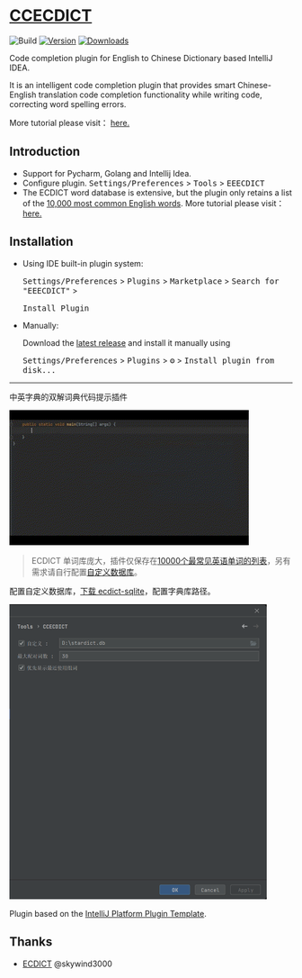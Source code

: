 # [CCECDICT](https://github.com/PonKing66/CCECDICT)


![Build](https://github.com/PonKing66/CCECDICT/workflows/Build/badge.svg)
[![Version](https://img.shields.io/jetbrains/plugin/v/22313.svg)](https://plugins.jetbrains.com/plugin/22313)
[![Downloads](https://img.shields.io/jetbrains/plugin/d/22313.svg)](https://plugins.jetbrains.com/plugin/22313)

<!-- Plugin description -->

Code completion plugin for English to Chinese Dictionary based IntelliJ  IDEA.

It is an intelligent code completion plugin that provides smart Chinese-English translation code completion functionality while writing code, correcting word spelling errors.

More tutorial please visit： [here.](https://github.com/PonKing66/CCECDICT)

## Introduction

- Support for Pycharm, Golang and Intellij Idea.
- Configure plugin. <kbd>Settings/Preferences</kbd> > <kbd>Tools</kbd> > <kbd>EEECDICT</kbd>
- The ECDICT word database is extensive, but the plugin only retains a list of the [10,000 most common English words](https://github.com/first20hours/google-10000-english). More tutorial please visit： [here.](https://github.com/PonKing66/CCECDICT)

<!-- Plugin description end -->
## Installation


- Using IDE built-in plugin system:


  <kbd>Settings/Preferences</kbd> > <kbd>Plugins</kbd> > <kbd>Marketplace</kbd> > <kbd>Search for "EEECDICT"</kbd> >


  <kbd>Install Plugin</kbd>


- Manually:


  Download the [latest release](https://github.com/PonKing66/dictionary-completion/releases/latest) and install it manually using


  <kbd>Settings/Preferences</kbd> > <kbd>Plugins</kbd> > <kbd>⚙️</kbd> > <kbd>Install plugin from disk...</kbd>


---

中英字典的双解词典代码提示插件

<img src="example.gif"  style="text-align: center"  width="426"  alt="images"/>

> ECDICT 单词库庞大，插件仅保存在[10000个最常见英语单词的列表](https://github.com/first20hours/google-10000-english)，另有需求请自行配置[自定义数据库](https://github.com/PonKing66/CCECDICT)。

配置自定义数据库，[下载 ecdict-sqlite](https://github.com/skywind3000/ECDICT/releases/download/1.0.28/ecdict-sqlite-28.zip)，配置字典库路径。

<img src="img.jpg"  style="text-align: center"  width="458"  height="524.5" alt="images"/>

Plugin based on the [IntelliJ Platform Plugin Template][template].

[template]: https://github.com/JetBrains/intellij-platform-plugin-template
[docs:plugin-description]: https://plugins.jetbrains.com/docs/intellij/plugin-user-experience.html#plugin-description-and-presentation

## Thanks

- [ECDICT](https://github.com/skywind3000/ECDICT.git) @skywind3000